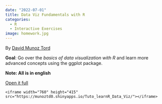 ```yaml
---
date: "2022-07-01"
title: Data Viz Fundamentals with R
categories:
  - R
  - Interactive Exercises
image: homework.jpg
---
```


By [David Munoz Tord](https://david-munoztord.online/)

**Goal**: Go over the *basics of data visualization with R* and learn more advanced concepts using the ggplot package.

**Note: All is in english**

[Open it full](https://munoztd0.shinyapps.io/Tuto_learnR_Data_Viz/)

```{=html}
<iframe width="760" height="415" src="https://munoztd0.shinyapps.io/Tuto_learnR_Data_Viz/"></iframe>
```
